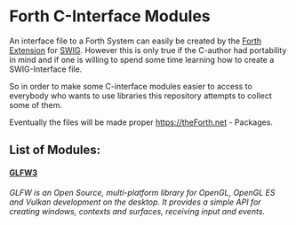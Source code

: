# Forth C-Interface Modules
An interface file to a Forth System can easily be created by the
[Forth Extension](https://github.com/GeraldWodni/swig) for [SWIG](http://swig.org/).
However this is only true if the C-author had portability in mind and if one is willing
to spend some time learning how to create a SWIG-Interface file.

So in order to make some C-interface modules easier to access to everybody who wants to use
libraries this repository attempts to collect some of them.

Eventually the files will be made proper https://theForth.net - Packages.

## List of Modules:
#### [GLFW3](glfw3/ReadMe.md)
*GLFW is an Open Source, multi-platform library for OpenGL, OpenGL ES and Vulkan development on the desktop. It provides a simple API for creating windows, contexts and surfaces, receiving input and events.*

